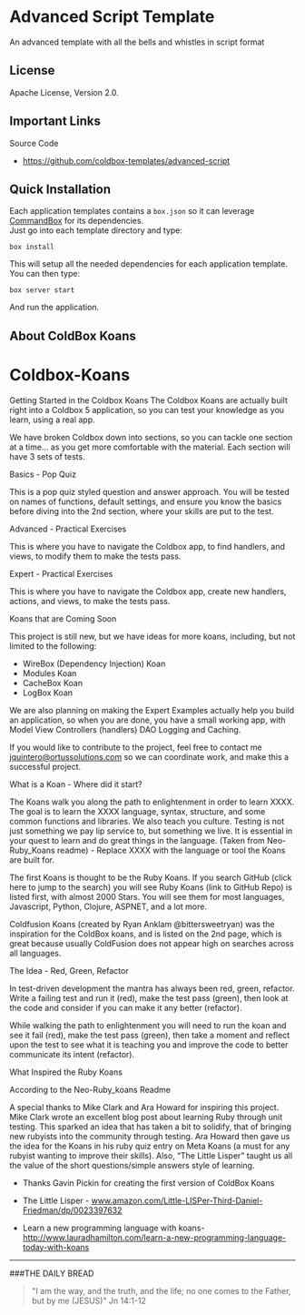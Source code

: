 # Advanced Script Template

An advanced template with all the bells and whistles in script format

## License
Apache License, Version 2.0.

## Important Links

Source Code
- https://github.com/coldbox-templates/advanced-script

## Quick Installation

Each application templates contains a `box.json` so it can leverage [CommandBox](http://www.ortussolutions.com/products/commandbox) for its dependencies.  
Just go into each template directory and type:

```
box install
```

This will setup all the needed dependencies for each application template.  You can then type:

```
box server start
```

And run the application.

## About ColdBox Koans

Coldbox-Koans
========================

Getting Started in the Coldbox Koans
The Coldbox Koans are actually built right into a Coldbox 5 application, so you can test your knowledge as you learn, using a real app.

We have broken Coldbox down into sections, so you can tackle one section at a time... as you get more comfortable with the material.
Each section will have 3 sets of tests.

Basics - Pop Quiz

This is a pop quiz styled question and answer approach. You will be tested on names of functions, default settings, and ensure you know the basics before diving into the 2nd section, where your skills are put to the test.


Advanced - Practical Exercises

This is where you have to navigate the Coldbox app, to find handlers, and views, to modify them to make the tests pass.


Expert - Practical Exercises

This is where you have to navigate the Coldbox app, create new handlers, actions, and views, to make the tests pass.



Koans that are Coming Soon

This project is still new, but we have ideas for more koans, including, but not limited to the following:

- WireBox (Dependency Injection) Koan
- Modules Koan
- CacheBox Koan
- LogBox Koan


We are also planning on making the Expert Examples actually help you build an application, so when you are done, you have a small working app, with Model View Controllers (handlers) DAO Logging and Caching.

If you would like to contribute to the project, feel free to contact me jquintero@ortussolutions.com so we can coordinate work, and make this a successful project.


What is a Koan - Where did it start?

The Koans walk you along the path to enlightenment in order to learn XXXX. The goal is to learn the XXXX language, syntax, structure, and some common functions and libraries. We also teach you culture. Testing is not just something we pay lip service to, but something we live. It is essential in your quest to learn and do great things in the language. 
(Taken from Neo-Ruby_Koans readme) - Replace XXXX with the language or tool the Koans are built for.


The first Koans is thought to be the Ruby Koans. If you search GitHub (click here to jump to the search) you will see Ruby Koans (link to GitHub Repo) is listed first, with almost 2000 Stars. You will see them for most languages, Javascript, Python, Clojure, ASPNET, and a lot more.

Coldfusion Koans (created by Ryan Anklam @bittersweetryan) was the inspiration for the ColdBox koans, and is listed on the 2nd page, which is great because usually ColdFusion does not appear high on searches across all languages.



The Idea - Red, Green, Refactor

In test-driven development the mantra has always been red, green, refactor. Write a failing test and run it (red), make the test pass (green), then look at the code and consider if you can make it any better (refactor).

While walking the path to enlightenment you will need to run the koan and see it fail (red), make the test pass (green), then take a moment and reflect upon the test to see what it is teaching you and improve the code to better communicate its intent (refactor).



What Inspired the Ruby Koans

According to the Neo-Ruby_koans Readme

A special thanks to Mike Clark and Ara Howard for inspiring this project. Mike Clark wrote an excellent blog post about learning Ruby through unit testing. This sparked an idea that has taken a bit to solidify, that of bringing new rubyists into the community through testing. Ara Howard then gave us the idea for the Koans in his ruby quiz entry on Meta Koans (a must for any rubyist wanting to improve their skills). Also, “The Little Lisper” taught us all the value of the short questions/simple answers style of learning.

- Thanks Gavin Pickin for creating the first version of ColdBox Koans

- The Little Lisper - www.amazon.com/Little-LISPer-Third-Daniel-Friedman/dp/0023397632
- Learn a new programming language with koans- http://www.lauradhamilton.com/learn-a-new-programming-language-today-with-koans

---
 
###THE DAILY BREAD
 > "I am the way, and the truth, and the life; no one comes to the Father, but by me (JESUS)" Jn 14:1-12

